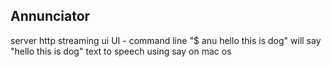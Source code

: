 Annunciator
---

server
	http
	streaming
ui
	UI - command line "$ anu hello this is dog" will say "hello this is dog"
text to speech
     using say on mac os